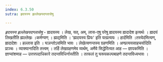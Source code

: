 ```yaml
---
index: 6.3.50
sutra: हृदयस्य हृल्लेखयदण्लासेषु

---
```

_हृदयस्य हृल्लेखयदण्लासेषु_ - ह्मदयस्य । लेख, यत्, अम्, लास-एषु परेषु ह्मदयस्य ह्मदादेश इत्यर्थः । ह्मदयं लिखतीति ह्मल्लेखः ।कर्मण्यण् । ह्मद्यमिति । 'ह्मदयस्य प्रियः' इति यत्प्रत्ययः । हार्दमिति ।तस्येद॑मित्यण्, ह्मदादेशः । हल्लास इति । घञन्तोऽयमिति भावः । लेखेत्यणन्तस्य ग्रहणमिति । अण्प्रत्ययसाहचर्यादिति प्राञ्चः । व्याक्यानादिति तत्त्वम् । तर्हि लेखग्रहणमेव व्यर्थम्, अमैवे सिद्धेरित्यत आह — ज्ञापकमिति । ज्ञाप्यांशमाह — उत्तरपदाधिकारे तदन्तविधिर्नास्तीति । तत्फलं तु घरूपकल्पब्ग्रहणे तदन्तविध्यभावः ।